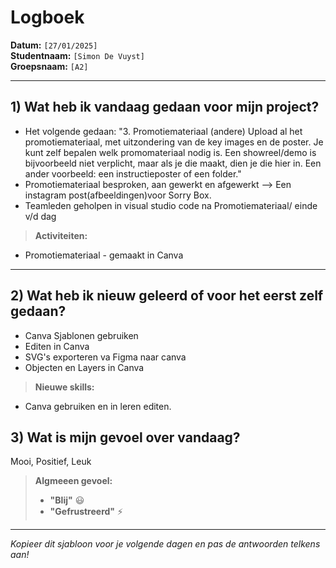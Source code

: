 # Logboek

**Datum:** `[27/01/2025]`  
**Studentnaam:** `[Simon De Vuyst]`  
**Groepsnaam:** `[A2]`

---

## 1) Wat heb ik vandaag gedaan voor mijn project?

- Het volgende gedaan: "3. Promotiemateriaal (andere) 
Upload al het promotiemateriaal, met uitzondering van de key images en de poster. Je kunt zelf bepalen welk promomateriaal nodig is. Een showreel/demo is bijvoorbeeld niet verplicht, maar als je die maakt, dien je die hier in. Een ander voorbeeld: een instructieposter of een folder."
- Promotiemateriaal besproken, aan gewerkt en afgewerkt --> Een instagram post(afbeeldingen)voor Sorry Box.
- Teamleden geholpen in visual studio code na Promotiemateriaal/ einde v/d dag

> **Activiteiten:**  
- Promotiemateriaal - gemaakt in Canva
---
## 2) Wat heb ik nieuw geleerd of voor het eerst zelf gedaan?

- Canva Sjablonen gebruiken
- Editen in Canva
- SVG's exporteren va Figma naar canva
- Objecten en Layers in Canva

> **Nieuwe skills:**  

- Canva gebruiken en in leren editen.

## 3) Wat is mijn gevoel over vandaag?

Mooi, Positief, Leuk


> **Algmeeen gevoel:**  
> - **"Blij"** :smiley:  
> - **"Gefrustreerd"** :zap:

---

*Kopieer dit sjabloon voor je volgende dagen en pas de antwoorden telkens aan!*
